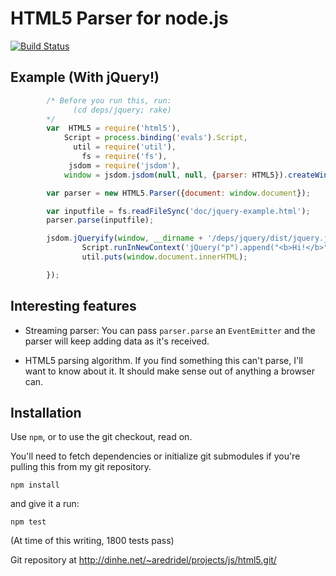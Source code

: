 HTML5 Parser for node.js
========================

[![Build Status](https://travis-ci.org/aredridel/html5.svg?branch=master)](https://travis-ci.org/aredridel/html5)

Example (With jQuery!) 
----------------------
```js
        /* Before you run this, run:
              (cd deps/jquery; rake)
        */
        var  HTML5 = require('html5'),
            Script = process.binding('evals').Script,
              util = require('util'),
                fs = require('fs'),
             jsdom = require('jsdom'),
            window = jsdom.jsdom(null, null, {parser: HTML5}).createWindow()

        var parser = new HTML5.Parser({document: window.document});

        var inputfile = fs.readFileSync('doc/jquery-example.html');
        parser.parse(inputfile);

        jsdom.jQueryify(window, __dirname + '/deps/jquery/dist/jquery.js', function(window, jquery) {
                Script.runInNewContext('jQuery("p").append("<b>Hi!</b>")', window);
                util.puts(window.document.innerHTML);

        });
```
Interesting features
--------------------

* Streaming parser: You can pass `parser.parse` an `EventEmitter` and the
  parser will keep adding data as it's received.

* HTML5 parsing algorithm. If you find something this can't parse, I'll want
  to know about it. It should make sense out of anything a browser can.

Installation
-------------

Use `npm`, or to use the git checkout, read on.

You'll need to fetch dependencies or initialize git submodules if you're
pulling this from my git repository. 

	npm install

and give it a run:

	npm test

(At time of this writing, 1800 tests pass)

Git repository at http://dinhe.net/~aredridel/projects/js/html5.git/
